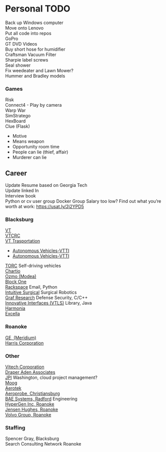 # Personal TODO
Back up Windows computer  
Move onto Lenovo  
Put all code into repos  
GoPro  
GT DVD Videos  
Buy short hose for humidifier  
Craftsman Vacuum Filter  
Sharpie label screws  
Seal shower  
Fix weedeater and Lawn Mower?  
Hummer and Bradley models  

### Games  
Risk  
Connect4 - Play by camera  
Warp War  
SimStratego  
HexBoard  
Clue (Flask)  
- Motive  
- Means weapon  
- Opportunity room time  
- People can lie (thief, affair)  
- Murderer can lie  



## Career  
Update Resume based on Georgia Tech  
Update linked In  
Interview book  
Python or cv user group
Docker Group
Salary too low? Find out what you’re worth at work: https://usat.ly/2j2YPD5  

### Blacksburg
[VT](https://listings.jobs.vt.edu/postings/search?utf8=%E2%9C%93&query=&query_v0_posted_at_date=&975=&976%5B%5D=1&2266%5B%5D=1&2684=&commit=Search)  
[VTCRC](http://www.vtcrc.com/careers/)  
[VT Trasportation](https://www.vtti.vt.edu/about/employment-opportunities.php)  
 - [Autonomous Vehicles-VTTI](https://listings.jobs.vt.edu/postings/90934)  
 - [Autonomous Vehicles-VTTI](https://listings.jobs.vt.edu/postings/90935)  

[TORC](https://torc.ai/careers/) Self-driving vehicles  
[Chartio](https://jobs.lever.co/chartio/?location=Blacksburg%2C%20VA)  
[Ozmo (Modea)](https://ozmoapp.com/careers)  
[Block One](https://block.one/careers/jobs/)  
[Rackspace](https://jobs.jobvite.com/rackspace/search?c=&r=&l=US-VA-Blacksburg&q=) Email, Python  
[Intuitive Surgical](https://careers.intuitivesurgical.com/jobs?page=1&location=Blacksburg,%20VA&woe=7&stretch=50&stretchUnit=MILES) Surgical Robotics  
[Graf Research](http://www.grafresearch.com/employment-index/#55841ca5e4b03f3e68313268) Defense Security, C/C++  
[Innovative Interfaces (VTLS)](https://www.iii.com/our-company/careers/) Library, Java  
[Harmonia](https://www.harmonia.com/careers/job-openings/)  
[Excella](https://careers-excella.icims.com/jobs/search?mode=redo&pr=0&schemaId=%24T%7BJob%7D.%24T%7BJobLocation%7D.%24F%7BCountryStateCity%7D&o=A)  

### Roanoke
[GE, (Meridium)](https://talent.gecareers.com/digital/careers)  
[Harris Corporation](https://harrisrccorp.peoplefluent.com/res_joblist.html)  

### Other
[Vitech Corporation](http://www.vitechcorp.com/about/careers.shtml)  
[Draper Aden Associates](https://www.daa.com/careers/)  
[JPI](https://jpidev.com/careers) Washington, cloud project management?  
[Moog](http://www.moog.com/careers/find-our-jobs/non-moog-employees.html)  
[Aerotek](https://www.aerotek.com/jobs/results?page=4&location=Blacksburg,%20VA)  
[Aeroprobe, Christiansburg](https://www.aeroprobe.com/working-at-aeroprobe/)  
[BAE Systems, Radford]() Engineering  
[HyperGen Inc, Roanoke]()  
[Jensen Hughes, Roanoke]()  
[Volvo Group, Roanoke]()  

### Staffing
Spencer Gray, Blacksburg  
Search Consulting Network Roanoke  
